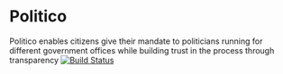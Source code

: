 # Politico
Politico enables citizens give their mandate to politicians running for different government offices while building trust in the process through transparency
[![Build Status](https://travis-ci.org/AJAkimana/politico.svg?branch=develop)](https://travis-ci.org/AJAkimana/politico)
